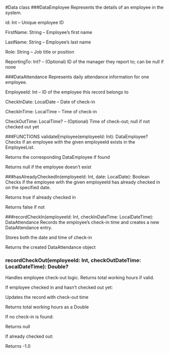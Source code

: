 #Data class
###DataEmployee
Represents the details of an employee in the system.

id: Int – Unique employee ID

FirstName: String – Employee’s first name

LastName: String – Employee’s last name

Role: String – Job title or position

ReportingTo: Int? – (Optional) ID of the manager they report to; can be null if none

 ###DataAttendance
Represents daily attendance information for one employee.

EmployeeId: Int – ID of the employee this record belongs to

CheckInDate: LocalDate – Date of check-in

CheckInTime: LocalTime – Time of check-in

CheckOutTime: LocalTime? – (Optional) Time of check-out; null if not checked out yet

###FUNCTIONS
 validateEmployee(employeeId: Int): DataEmployee?
Checks if an employee with the given employeeId exists in the EmployeeList.

 Returns the corresponding DataEmployee if found

 Returns null if the employee doesn’t exist

###hasAlreadyCheckedIn(employeeId: Int, date: LocalDate): Boolean
Checks if the employee with the given employeeId has already checked in on the specified date.

Returns true if already checked in

Returns false if not

###recordCheckIn(employeeId: Int, checkInDateTime: LocalDateTime): DataAttendance
Records the employee’s check-in time and creates a new DataAttendance entry.

Stores both the date and time of check-in

Returns the created DataAttendance object

### recordCheckOut(employeeId: Int, checkOutDateTime: LocalDateTime): Double?
Handles employee check-out logic. Returns total working hours if valid.

If employee checked in and hasn’t checked out yet:

Updates the record with check-out time

Returns total working hours as a Double

If no check-in is found:

Returns null

If already checked out:

Returns -1.0
